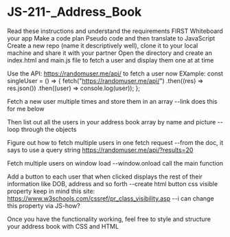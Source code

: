 # JS-211-\_Address_Book

Read these instructions and understand the requirements FIRST
Whiteboard your app
Make a code plan
Pseudo code and then translate to JavaScript
Create a new repo (name it descriptively well), clone it to your local machine and share it with your partner
Open the directory and create an index.html and main.js file to fetch a user and display them one at at time

Use the API: https://randomuser.me/api/ to fetch a user now
EXample:
const singleUser = () => {
fetch("https://randomuser.me/api/")
.then((res) => res.json())
.then((user) => console.log(user));
};

Fetch a new user multiple times and store them in an array
--link does this for me below

Then list out all the users in your address book array by name and picture
--loop through the objects

Figure out how to fetch multiple users in one fetch request
--from the doc, it says to use a query string
https://randomuser.me/api/?results=20

Fetch multiple users on window load
--window.onload call the main function

Add a button to each user that when clicked displays the rest of their information like DOB, address and so forth
--create html button css visible property
keep in mind this site: https://www.w3schools.com/cssref/pr_class_visibility.asp
--i can change this property via JS-how?

Once you have the functionality working, feel free to style and structure your address book with CSS and HTML